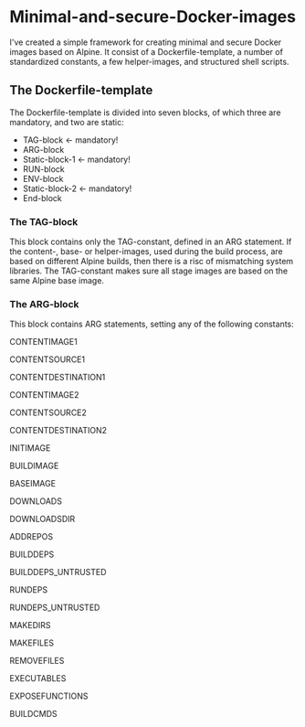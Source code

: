 # Minimal-and-secure-Docker-images
I've created a simple framework for creating minimal and secure Docker images based on Alpine. It consist of a Dockerfile-template, a number of standardized constants, a few helper-images, and structured shell scripts.

## The Dockerfile-template
The Dockerfile-template is divided into seven blocks, of which three are mandatory, and two are static: 
* TAG-block <- mandatory!
* ARG-block
* Static-block-1 <- mandatory!
* RUN-block
* ENV-block
* Static-block-2 <- mandatory!
* End-block

### The TAG-block
This block contains only the TAG-constant, defined in an ARG statement. If the content-, base- or helper-images, used during the build process, are based on different Alpine builds, then there is a risc of mismatching system libraries. The TAG-constant makes sure all stage images are based on the same Alpine base image.

### The ARG-block
This block contains ARG statements, setting any of the following constants:

CONTENTIMAGE1

CONTENTSOURCE1

CONTENTDESTINATION1

CONTENTIMAGE2

CONTENTSOURCE2

CONTENTDESTINATION2

INITIMAGE

BUILDIMAGE

BASEIMAGE

DOWNLOADS

DOWNLOADSDIR

ADDREPOS

BUILDDEPS

BUILDDEPS_UNTRUSTED

RUNDEPS

RUNDEPS_UNTRUSTED

MAKEDIRS

MAKEFILES

REMOVEFILES

EXECUTABLES

EXPOSEFUNCTIONS

BUILDCMDS
